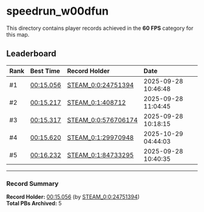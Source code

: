 # speedrun_w00dfun

This directory contains player records achieved in the **60 FPS** category for this map.

## Leaderboard

| Rank | Best Time | Record Holder | Date                |
| :--- | :-------- | :------------ | :------------------ |
| #1   | [00:15.056](./00015056_STEAM_0_0_24751394_20250928-104648.zip) | [STEAM_0:0:24751394](https://speedrun16.com/profile/STEAM_0:0:24751394)   | 2025-09-28 10:46:48 |
| #2   | [00:15.217](./00015217_STEAM_0_1_408712_20250928-110445.zip) | [STEAM_0:1:408712](https://speedrun16.com/profile/STEAM_0:1:408712)   | 2025-09-28 11:04:45 |
| #3   | [00:15.317](./00015317_STEAM_0_0_576706174_20250928-101815.zip) | [STEAM_0:0:576706174](https://speedrun16.com/profile/STEAM_0:0:576706174)   | 2025-09-28 10:18:15 |
| #4   | [00:15.620](./00015620_STEAM_0_1_29970948_20251029-044403.zip) | [STEAM_0:1:29970948](https://speedrun16.com/profile/STEAM_0:1:29970948)   | 2025-10-29 04:44:03 |
| #5   | [00:16.232](./00016232_STEAM_0_1_84733295_20250928-104035.zip) | [STEAM_0:1:84733295](https://speedrun16.com/profile/STEAM_0:1:84733295)   | 2025-09-28 10:40:35 |

---

### Record Summary
**Record Holder:** [00:15.056](./00015056_STEAM_0_0_24751394_20250928-104648.zip) (by [STEAM_0:0:24751394](https://speedrun16.com/profile/STEAM_0:0:24751394))  
**Total PBs Archived:** 5